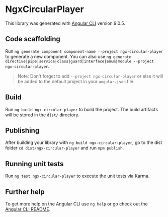 # NgxCircularPlayer

This library was generated with [Angular CLI](https://github.com/angular/angular-cli) version 9.0.5.

## Code scaffolding

Run `ng generate component component-name --project ngx-circular-player` to generate a new component. You can also use `ng generate directive|pipe|service|class|guard|interface|enum|module --project ngx-circular-player`.
> Note: Don't forget to add `--project ngx-circular-player` or else it will be added to the default project in your `angular.json` file. 

## Build

Run `ng build ngx-circular-player` to build the project. The build artifacts will be stored in the `dist/` directory.

## Publishing

After building your library with `ng build ngx-circular-player`, go to the dist folder `cd dist/ngx-circular-player` and run `npm publish`.

## Running unit tests

Run `ng test ngx-circular-player` to execute the unit tests via [Karma](https://karma-runner.github.io).

## Further help

To get more help on the Angular CLI use `ng help` or go check out the [Angular CLI README](https://github.com/angular/angular-cli/blob/master/README.md).

